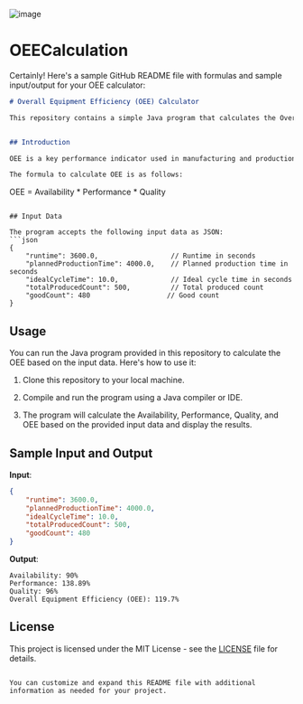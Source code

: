 ![image](https://github.com/subhash-suthar/OEECalculation/assets/72193348/23ef3941-a7c8-4586-b838-e44b9ddd5c56)


# OEECalculation

Certainly! Here's a sample GitHub README file with formulas and sample input/output for your OEE calculator:

```markdown
# Overall Equipment Efficiency (OEE) Calculator

This repository contains a simple Java program that calculates the Overall Equipment Efficiency (OEE) based on input data.


## Introduction

OEE is a key performance indicator used in manufacturing and production to measure how efficiently equipment or processes are operating. It is calculated by taking into account three factors: Availability, Performance, and Quality.

The formula to calculate OEE is as follows:
```
OEE = Availability * Performance * Quality
```

## Input Data

The program accepts the following input data as JSON:
```json
{
    "runtime": 3600.0,                  // Runtime in seconds
    "plannedProductionTime": 4000.0,    // Planned production time in seconds
    "idealCycleTime": 10.0,             // Ideal cycle time in seconds
    "totalProducedCount": 500,          // Total produced count
    "goodCount": 480                   // Good count
}
```

## Usage

You can run the Java program provided in this repository to calculate the OEE based on the input data. Here's how to use it:

1. Clone this repository to your local machine.

2. Compile and run the program using a Java compiler or IDE.

3. The program will calculate the Availability, Performance, Quality, and OEE based on the provided input data and display the results.

## Sample Input and Output

**Input**:
```json
{
    "runtime": 3600.0,
    "plannedProductionTime": 4000.0,
    "idealCycleTime": 10.0,
    "totalProducedCount": 500,
    "goodCount": 480
}
```

**Output**:
```
Availability: 90%
Performance: 138.89%
Quality: 96%
Overall Equipment Efficiency (OEE): 119.7%
```

## License

This project is licensed under the MIT License - see the [LICENSE](LICENSE) file for details.
```

You can customize and expand this README file with additional information as needed for your project.
